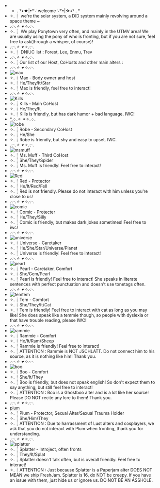 - * . °•★|•°∵ welcome ∵°•|☆•° . *
- ✧. ┊ ⁭ we're the solar system, a DID system mainly revolving around a space theme ~
- *.·:·.✧ ✦✧.·:·.*
- ✧. ┊ ⁭ We play Ponytown very often, and mainly in the UTMV area! We are usually using the pony of who is fronting, but if you are not sure, feel free to ask(through a whisper, of course)!
- *.·:·.✧ ✦✧.·:·.*
- ✧. ┊ ⁭ DNIUC list : Forest, Lee, Enmu, Trev
- *.·:·.✧ ✦✧.·:·.*
- ✧. ┊ Our list of our Host, CoHosts and other main alters :
-  *.·:·.✧ ✦✧.·:·.*
- ![max](https://github.com/MaxandTheSolarSystem/MaxandTheSolarSystem/assets/165223802/3c0458ac-3777-4c65-8909-d0bfb6d636c3)
- ✧. ┊ Max - Body owner and host
- ✧. ┊ He/They/It/Star
- ✧. ┊ Max is friendly, feel free to interact!
-  *.·:·.✧ ✦✧.·:·.*
-  ![Kills](https://github.com/MaxandTheSolarSystem/MaxandTheSolarSystem/assets/165223802/8e1f789f-847d-4fa3-ab8e-29ca8f90ae5f)
-  ✧. ┊ Kills - Main CoHost
-  ✧. ┊ He/They/It
-  ✧. ┊ Kills is friendly, but has dark humor + bad language. IWC!
-  *.·:·.✧ ✦✧.·:·.
-  ![robe](https://github.com/MaxandTheSolarSystem/MaxandTheSolarSystem/assets/165223802/8e65c9de-9b15-4958-af36-e623f387e80f)
-  ✧. ┊ Robe - Secondary CoHost
-  ✧. ┊ He/She
-  ✧. ┊ Robe is friendly, but shy and easy to upset. IWC.
-  *.·:·.✧ ✦✧.·:·.*
-  ![msmuff](https://github.com/MaxandTheSolarSystem/MaxandTheSolarSystem/assets/165223802/60338d8d-b499-4e9f-9c71-4bbae7ff375e)
-  ✧. ┊ Ms. Muff - Third CoHost
-  ✧. ┊ She/They/Spider
-  ✧. ┊ Ms. Muff is friendly! Feel free to interact!
-  *.·:·.✧ ✦✧.·:·.*
-  ![Red](https://github.com/MaxandTheSolarSystem/MaxandTheSolarSystem/assets/165223802/d3b9870b-3e34-443e-83ba-de47d60493c5)
-  ✧. ┊ Red - Protector
-  ✧. ┊ He/It/Red/Fell
-  ✧. ┊ Red is not friendly. Please do not interact with him unless you're close to us!
-  *.·:·.✧ ✦✧.·:·.*
-  ![comic](https://github.com/MaxandTheSolarSystem/MaxandTheSolarSystem/assets/165223802/11b4007c-87cc-453a-b843-32f614e93539)
-  ✧. ┊ Comic - Protecter
-  ✧. ┊ He/They/Silly
-  ✧. ┊ Comic is friendly, but makes dark jokes sometimes! Feel free to iwc!
-  *.·:·.✧ ✦✧.·:·.*
-  ![universe](https://github.com/MaxandTheSolarSystem/MaxandTheSolarSystem/assets/165223802/cd23f5a2-bf64-4b9e-8c9f-6544c1739c9a)
-  ✧. ┊ Universe - Caretaker
-  ✧. ┊ He/She/Star/Universe/Planet
-  ✧. ┊ Universe is friendly! Feel free to interact!
-  *.·:·.✧ ✦✧.·:·.*
-  ![pearl](https://github.com/MaxandTheSolarSystem/MaxandTheSolarSystem/assets/165223802/c3ab8d59-ce2c-4c23-ba74-e65f9de2d9be)
-  ✧. ┊ Pearl - Caretaker, Comfort
-  ✧. ┊ She/Gem/Pearl
-  ✧. ┊ Pearl is friendly! Feel free to interact! She speaks in literate sentences with perfect punctuation and doesn't use tonetags often.
-  *.·:·.✧ ✦✧.·:·.*
-  ![temtem](https://github.com/MaxandTheSolarSystem/MaxandTheSolarSystem/assets/165223802/2b23bbc2-1a73-42e6-908b-890ea7ef7e6b)
-  ✧. ┊ Tem - Comfort
-  ✧. ┊ She/They/It/Cat
-  ✧. ┊ Tem is friendly! Feel free to interact with cat as long as you may like! She does speak like a temmie though, so people with dyslexia or that have trouble reading, please IWC!
-  *.·:·.✧ ✦✧.·:·.*
-  ![rammie](https://github.com/MaxandTheSolarSystem/MaxandTheSolarSystem/assets/165223802/e0ca184a-4c14-4d56-a978-3b3f97818eec)
-  ✧. ┊ Rammie - Comfort
-  ✧. ┊ He/It/Ram/Sheep
-  ✧. ┊ Rammie is friendly! Feel free to interact!
-  ✧. ┊ ATTENTION : Rammie is NOT JSCHLATT. Do not connect him to his source, as it is nothing like him! Thank you.
-  *.·:·.✧ ✦✧.·:·.*
-  ![boo](https://github.com/MaxandTheSolarSystem/MaxandTheSolarSystem/assets/165223802/34457ab2-9718-4fc1-8232-cb78e351bdc6)
-  ✧. ┊ Boo - Comfort
-  ✧. ┊ She/It/They
-  ✧. ┊ Boo is friendly, but does not speak english! So don't expect them to say anything, but still feel free to interact!
-  ✧. ┊ ATTENTION : Boo is a Ghostboo alter and is a lot like her source! Please DO NOT recite any lore to them! Thank you.
-  *.·:·.✧ ✦✧.·:·.*
-   [plum](https://github.com/MaxandTheSolarSystem/MaxandTheSolarSystem/assets/165223802/569e85ab-9b97-40e6-b9b2-afec4c68192b)
-  ✧. ┊ Plum - Protector, Sexual Alter/Sexual Trauma Holder
-  ✧. ┊ She/Him/They
-  ✧. ┊ ATTENTION : Due to harrassment of Lust alters and cosplayers, we ask that you do not interact with Plum when fronting, thank you for understanding.
-  *.·:·.✧ ✦✧.·:·.*
-  ![splatter](https://github.com/MaxandTheSolarSystem/MaxandTheSolarSystem/assets/165223802/517cd4d4-9aaf-43c7-89b4-c85ab9b8a85f)
-  ✧. ┊ Splatter - Introject, often fronts
-  ✧. ┊ They/It/Splat
-  ✧. ┊ Splatter doesn't talk often, but is overall friendly. Feel free to interact!
-  ✧. ┊ ATTENTION : Just because Splatter is a Paperjam alter DOES NOT MEAN we ship FreshJam. Splatter is 16, do NOT be creepy. If you have an issue with them, just hide us or ignore us. DO NOT BE AN ASSHOLE.









<!---
MaxandTheSolarSystem/MaxandTheSolarSystem is a ✨ special ✨ repository because its `README.md` (this file) appears on your GitHub profile.
You can click the Preview link to take a look at your changes.
--->
